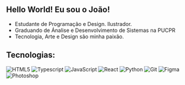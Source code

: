 ##  Hello World!  Eu sou o João!

* Estudante de Programação e Design. Ilustrador.
* Graduando de Ánalise e Desenvolvimento de Sistemas na PUCPR
* Tecnologia, Arte e Design são minha paixão.

## Tecnologias:




![HTML5](https://img.icons8.com/color/48/000000/html-5.png)
![Typescript](https://img.icons8.com/color/48/000000/typescript.png)
![JavaScript](https://img.icons8.com/color/48/000000/javascript--v1.png)
![React](https://img.icons8.com/plasticine/48/000000/react.png)
![Python](https://img.icons8.com/color/48/000000/python--v1.png)
![Git](https://img.icons8.com/color/48/000000/git.png)
![Figma](https://img.icons8.com/color/48/000000/figma.png)
![Photoshop](https://img.icons8.com/color/48/000000/adobe-photoshop.png)
